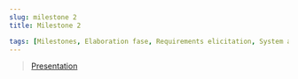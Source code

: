 ```yaml
---
slug: milestone 2
title: Milestone 2

tags: [Milestones, Elaboration fase, Requirements elicitation, System architecture, Presentation]
---
```


> [Presentation](@site/static/files/M2.pdf)
